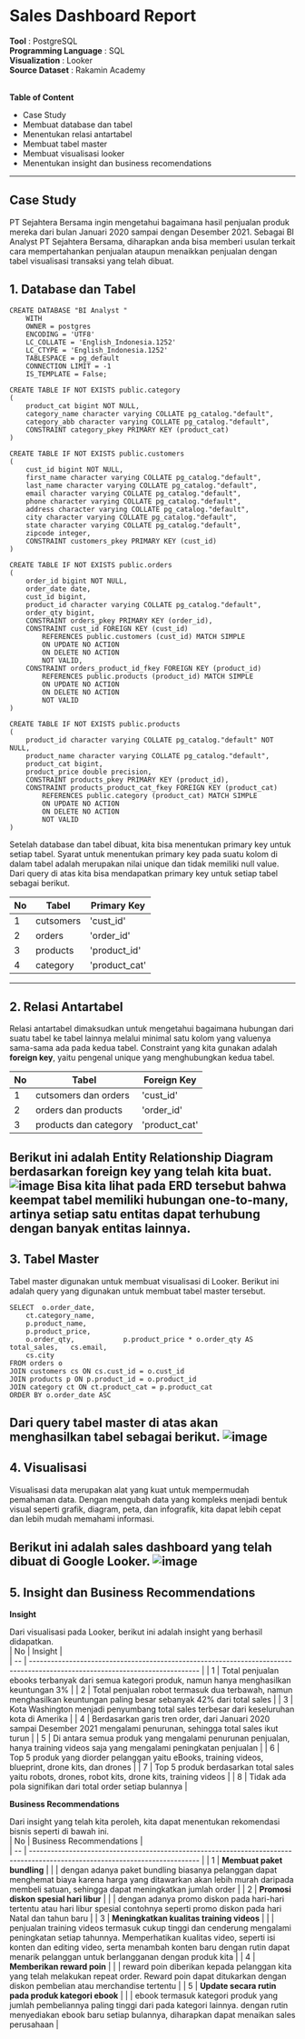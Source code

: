 # Sales Dashboard Report

**Tool** : PostgreSQL<br>
**Programming Language** : SQL<br>
**Visualization** : Looker<br>
**Source Dataset** : Rakamin Academy<br>
<br>

**Table of Content**
* Case Study
* Membuat database dan tabel
* Menentukan relasi antartabel
* Membuat tabel master
* Membuat visualisasi looker
* Menentukan insight dan business recomendations<br>
- - - 

## Case Study
PT Sejahtera Bersama ingin mengetahui bagaimana hasil penjualan produk mereka dari bulan Januari 2020 sampai dengan Desember 2021. Sebagai BI Analyst PT Sejahtera Bersama, diharapkan anda bisa memberi usulan terkait cara mempertahankan penjualan ataupun menaikkan penjualan dengan tabel visualisasi transaksi yang telah dibuat.

## 1. Database dan Tabel
```Creating database
CREATE DATABASE "BI Analyst "
    WITH
    OWNER = postgres
    ENCODING = 'UTF8'
    LC_COLLATE = 'English_Indonesia.1252'
    LC_CTYPE = 'English_Indonesia.1252'
    TABLESPACE = pg_default
    CONNECTION LIMIT = -1
    IS_TEMPLATE = False;
```

```Creating tables
CREATE TABLE IF NOT EXISTS public.category
(
    product_cat bigint NOT NULL,
    category_name character varying COLLATE pg_catalog."default",
    category_abb character varying COLLATE pg_catalog."default",
    CONSTRAINT category_pkey PRIMARY KEY (product_cat)
)

CREATE TABLE IF NOT EXISTS public.customers
(
    cust_id bigint NOT NULL,
    first_name character varying COLLATE pg_catalog."default",
    last_name character varying COLLATE pg_catalog."default",
    email character varying COLLATE pg_catalog."default",
    phone character varying COLLATE pg_catalog."default",
    address character varying COLLATE pg_catalog."default",
    city character varying COLLATE pg_catalog."default",
    state character varying COLLATE pg_catalog."default",
    zipcode integer,
    CONSTRAINT customers_pkey PRIMARY KEY (cust_id)
)

CREATE TABLE IF NOT EXISTS public.orders
(
    order_id bigint NOT NULL,
    order_date date,
    cust_id bigint,
    product_id character varying COLLATE pg_catalog."default",
    order_qty bigint,
    CONSTRAINT orders_pkey PRIMARY KEY (order_id),
    CONSTRAINT cust_id FOREIGN KEY (cust_id)
        REFERENCES public.customers (cust_id) MATCH SIMPLE
        ON UPDATE NO ACTION
        ON DELETE NO ACTION
        NOT VALID,
    CONSTRAINT orders_product_id_fkey FOREIGN KEY (product_id)
        REFERENCES public.products (product_id) MATCH SIMPLE
        ON UPDATE NO ACTION
        ON DELETE NO ACTION
        NOT VALID
)

CREATE TABLE IF NOT EXISTS public.products
(
    product_id character varying COLLATE pg_catalog."default" NOT NULL,
    product_name character varying COLLATE pg_catalog."default",
    product_cat bigint,
    product_price double precision,
    CONSTRAINT products_pkey PRIMARY KEY (product_id),
    CONSTRAINT products_product_cat_fkey FOREIGN KEY (product_cat)
        REFERENCES public.category (product_cat) MATCH SIMPLE
        ON UPDATE NO ACTION
        ON DELETE NO ACTION
        NOT VALID
)
```
Setelah database dan tabel dibuat, kita bisa menentukan primary key untuk setiap tabel. Syarat untuk menentukan primary key pada suatu kolom di dalam tabel adalah merupakan nilai unique dan tidak memiliki null value. Dari query di atas kita bisa mendapatkan primary key untuk setiap tabel sebagai berikut.

| No | Tabel         |  Primary Key       |
| -- | ------------- | ------------------ |
| 1  | cutsomers     | 'cust_id'          |
| 2  | orders        | 'order_id'         |
| 3  | products      | 'product_id'       |
| 4  | category      | 'product_cat'      |
---
## 2. Relasi Antartabel
Relasi antartabel dimaksudkan untuk mengetahui bagaimana hubungan dari suatu tabel ke tabel lainnya melalui minimal satu kolom yang valuenya sama-sama ada pada kedua tabel. Constraint yang kita gunakan adalah **foreign key**, yaitu pengenal unique yang menghubungkan kedua tabel.<br>

| No | Tabel                  |  Foreign Key       |
| -- | --------------------   | ------------------ |
| 1  | cutsomers dan orders   | 'cust_id'          |
| 2  | orders dan products    | 'order_id'         |
| 3  | products dan category  | 'product_cat'      |

Berikut ini adalah Entity Relationship Diagram berdasarkan foreign key yang telah kita buat.
![image](https://github.com/alfatharr/Sales-Dashboard-Report/assets/156917349/ccb1683d-2f07-4527-863a-4e5fb3de6044)
Bisa kita lihat pada ERD tersebut bahwa keempat tabel memiliki hubungan one-to-many, artinya setiap satu entitas dapat terhubung dengan banyak entitas lainnya.
---
## 3. Tabel Master
Tabel master digunakan untuk membuat visualisasi di Looker. Berikut ini adalah query yang digunakan untuk membuat tabel master tersebut.
```
SELECT 	o.order_date,	
	ct.category_name,	
	p.product_name,	
	p.product_price,	
	o.order_qty,			p.product_price * o.order_qty AS total_sales,	cs.email,	
	cs.city
FROM orders o 
JOIN customers cs ON cs.cust_id = o.cust_id	
JOIN products p ON p.product_id = o.product_id
JOIN category ct ON ct.product_cat = p.product_cat
ORDER BY o.order_date ASC
```

Dari query tabel master di atas akan menghasilkan tabel sebagai berikut.
![image](https://github.com/alfatharr/Sales-Dashboard-Report/assets/156917349/25fdd227-a1a2-48bf-b153-7188b4c44613)
---
## 4. Visualisasi
Visualisasi data merupakan alat yang kuat untuk mempermudah pemahaman data. Dengan mengubah data yang kompleks menjadi bentuk visual seperti grafik, diagram, peta, dan infografik, kita dapat lebih cepat dan lebih mudah memahami informasi.<br>

Berikut ini adalah sales dashboard yang telah dibuat di Google Looker.
![image](https://github.com/alfatharr/Sales-Dashboard-Report/assets/156917349/99713a19-5c9a-4fcf-b42e-cdb0768a51dd)
---
## 5. Insight dan Business Recommendations

**Insight**

Dari visualisasi pada Looker, berikut ini adalah insight yang berhasil didapatkan.
<br>
| No | 								Insight                                                             |  
| -- | ---------------------------------------------------------------------------------------------------------------------------- | 
| 1  | Total penjualan ebooks terbanyak dari semua kategori produk, namun hanya menghasilkan keuntungan 3%                          | 
| 2  | Total penjualan robot termasuk dua terbawah, namun menghasilkan keuntungan paling besar sebanyak 42% dari total sales        |
| 3  | Kota Washington menjadi penyumbang total sales terbesar dari keseluruhan kota di Amerika                                     |
| 4  | Berdasarkan garis tren order, dari Januari 2020 sampai Desember 2021 mengalami penurunan, sehingga total sales ikut turun    |
| 5  | Di antara semua produk yang mengalami penurunan penjualan, hanya training videos saja yang mengalami peningkatan penjualan   |
| 6  | Top 5 produk yang diorder pelanggan yaitu eBooks, training videos, blueprint, drone kits, dan drones                         |
| 7  | Top 5 produk berdasarkan total sales yaitu robots, drones, robot kits, drone kits, training videos                           |
| 8  | Tidak ada pola signifikan dari total order setiap bulannya                                                                   |

**Business Recommendations**

Dari insight yang telah kita peroleh, kita dapat menentukan rekomendasi bisnis seperti di bawah ini.
<br>
| No | 						Business Recommendations                                                            |  
| -- | ---------------------------------------------------------------------------------------------------------------------------- | 
| 1  | **Membuat paket bundling**													    |
|    | dengan adanya paket bundling biasanya pelanggan dapat menghemat biaya karena harga yang ditawarkan akan lebih murah daripada membeli satuan, sehingga dapat meningkatkan jumlah order	 | 
| 2  | **Promosi diskon spesial hari libur**												    |
|    | dengan adanya promo diskon pada hari-hari tertentu atau hari libur spesial contohnya seperti promo diskon pada hari Natal dan tahun baru | 
| 3  | **Meningkatkan kualitas training videos**												    |
|    | penjualan training videos termasuk cukup tinggi dan cenderung mengalami peningkatan setiap tahunnya. Memperhatikan  kualitas video, seperti isi konten dan editing video, serta  menambah konten baru dengan rutin dapat menarik pelanggan untuk berlangganan dengan produk kita | 
| 4  | **Memberikan reward poin**												    |
|    | reward poin diberikan kepada pelanggan kita yang telah melakukan repeat order. Reward poin dapat ditukarkan dengan diskon pembelian atau merchandise tertentu | 
| 5  | **Update secara rutin pada produk kategori ebook**												    |
|    | ebook termasuk kategori produk yang jumlah pembeliannya paling tinggi dari pada kategori lainnya. dengan rutin menyediakan ebook baru setiap bulannya, diharapkan dapat menaikan sales perusahaan | 



